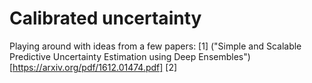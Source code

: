 # Calibrated uncertainty
Playing around with ideas from a few papers:
[1] ("Simple and Scalable Predictive Uncertainty Estimation using Deep Ensembles")[https://arxiv.org/pdf/1612.01474.pdf]
[2] 
